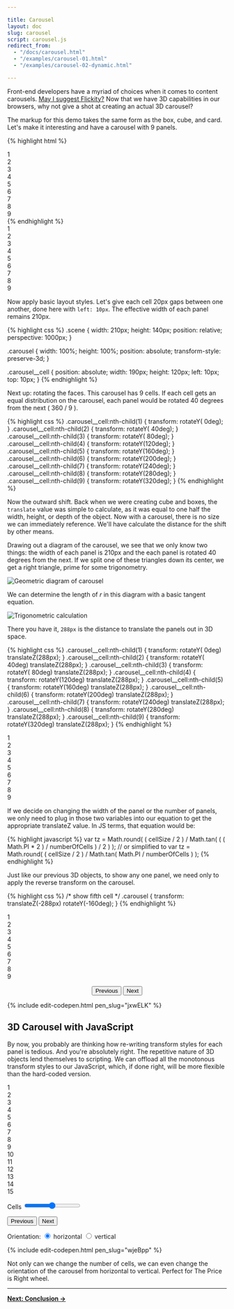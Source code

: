 ```yaml
---

title: Carousel
layout: doc
slug: carousel
script: carousel.js
redirect_from:
  - "/docs/carousel.html"
  - "/examples/carousel-01.html"
  - "/examples/carousel-02-dynamic.html"

---
```


Front-end developers have a myriad of choices when it comes to content carousels. [May I suggest Flickity?](https://flickity.metafizzy.co) Now that we have 3D capabilities in our browsers, why not give a shot at creating an actual 3D carousel?

The markup for this demo takes the same form as the box, cube, and card. Let's make it interesting and have a carousel with 9 panels.

{% highlight html %}
<div class="scene">
  <div class="carousel">
    <div class="carousel__cell">1</div>
    <div class="carousel__cell">2</div>
    <div class="carousel__cell">3</div>
    <div class="carousel__cell">4</div>
    <div class="carousel__cell">5</div>
    <div class="carousel__cell">6</div>
    <div class="carousel__cell">7</div>
    <div class="carousel__cell">8</div>
    <div class="carousel__cell">9</div>
  </div>
</div>
{% endhighlight %}

<div class="scene">
  <div class="carousel carousel--step0">
    <div class="carousel__cell">1</div>
    <div class="carousel__cell">2</div>
    <div class="carousel__cell">3</div>
    <div class="carousel__cell">4</div>
    <div class="carousel__cell">5</div>
    <div class="carousel__cell">6</div>
    <div class="carousel__cell">7</div>
    <div class="carousel__cell">8</div>
    <div class="carousel__cell">9</div>
  </div>
</div>

Now apply basic layout styles. Let's give each cell 20px gaps between one another, done here with `left: 10px`. The effective width of each panel remains 210px.

{% highlight css %}
.scene {
  width: 210px;
  height: 140px;
  position: relative;
  perspective: 1000px;
}

.carousel {
  width: 100%;
  height: 100%;
  position: absolute;
  transform-style: preserve-3d;
}

.carousel__cell {
  position: absolute;
  width: 190px;
  height: 120px;
  left: 10px;
  top: 10px;
}
{% endhighlight %}

Next up: rotating the faces. This carousel has 9 cells. If each cell gets an equal distribution on the carousel, each panel would be rotated 40 degrees from the next ( 360 / 9 ).

{% highlight css %}
.carousel__cell:nth-child(1) { transform: rotateY(  0deg); }
.carousel__cell:nth-child(2) { transform: rotateY( 40deg); }
.carousel__cell:nth-child(3) { transform: rotateY( 80deg); }
.carousel__cell:nth-child(4) { transform: rotateY(120deg); }
.carousel__cell:nth-child(5) { transform: rotateY(160deg); }
.carousel__cell:nth-child(6) { transform: rotateY(200deg); }
.carousel__cell:nth-child(7) { transform: rotateY(240deg); }
.carousel__cell:nth-child(8) { transform: rotateY(280deg); }
.carousel__cell:nth-child(9) { transform: rotateY(320deg); }
{% endhighlight %}

Now the outward shift. Back when we were creating cube and boxes, the `translate` value was simple to calculate, as it was equal to one half the width, height, or depth of the object. Now with a carousel, there is no size we can immediately reference. We'll have calculate the distance for the shift by other means.

Drawing out a diagram of the carousel, we see that we only know two things: the width of each panel is 210px and the each panel is rotated 40 degrees from the next. If we split one of these triangles down its center, we get a right triangle, prime for some trigonometry.

![Geometric diagram of carousel](../img/diagram.png)

We can determine the length of _r_ in this diagram with a basic tangent equation.

![Trigonometric calculation](../img/calc.png)

There you have it, `288px` is the distance to translate the panels out in 3D space.

{% highlight css %}
.carousel__cell:nth-child(1) { transform: rotateY(  0deg) translateZ(288px); }
.carousel__cell:nth-child(2) { transform: rotateY( 40deg) translateZ(288px); }
.carousel__cell:nth-child(3) { transform: rotateY( 80deg) translateZ(288px); }
.carousel__cell:nth-child(4) { transform: rotateY(120deg) translateZ(288px); }
.carousel__cell:nth-child(5) { transform: rotateY(160deg) translateZ(288px); }
.carousel__cell:nth-child(6) { transform: rotateY(200deg) translateZ(288px); }
.carousel__cell:nth-child(7) { transform: rotateY(240deg) translateZ(288px); }
.carousel__cell:nth-child(8) { transform: rotateY(280deg) translateZ(288px); }
.carousel__cell:nth-child(9) { transform: rotateY(320deg) translateZ(288px); }
{% endhighlight %}

<div class="scene scene--carousel">
  <div class="carousel">
    <div class="carousel__cell">1</div>
    <div class="carousel__cell">2</div>
    <div class="carousel__cell">3</div>
    <div class="carousel__cell">4</div>
    <div class="carousel__cell">5</div>
    <div class="carousel__cell">6</div>
    <div class="carousel__cell">7</div>
    <div class="carousel__cell">8</div>
    <div class="carousel__cell">9</div>
  </div>
</div>

If we decide on changing the width of the panel or the number of panels, we only need to plug in those two variables into our equation to get the appropriate translateZ value. In JS terms, that equation would be:

{% highlight javascript %}
var tz = Math.round( ( cellSize / 2 ) /
  Math.tan( ( ( Math.PI * 2 ) / numberOfCells ) / 2 ) );
// or simplified to
var tz = Math.round( ( cellSize / 2 ) /  Math.tan( Math.PI / numberOfCells ) );
{% endhighlight %}

Just like our previous 3D objects, to show any one panel, we need only to apply the reverse transform on the carousel.

{% highlight css %}
/* show fifth cell */
.carousel {
  transform: translateZ(-288px) rotateY(-160deg);
}
{% endhighlight %}

<div class="demo demo--rotate-carousel">
  <div class="scene scene--carousel">
    <div class="carousel">
      <div class="carousel__cell">1</div>
      <div class="carousel__cell">2</div>
      <div class="carousel__cell">3</div>
      <div class="carousel__cell">4</div>
      <div class="carousel__cell">5</div>
      <div class="carousel__cell">6</div>
      <div class="carousel__cell">7</div>
      <div class="carousel__cell">8</div>
      <div class="carousel__cell">9</div>
    </div>
  </div>
  <p style="text-align: center;">
    <button class="previous-button">Previous</button>
    <button class="next-button">Next</button>
  </p>
</div>

{% include edit-codepen.html pen_slug="jxwELK" %}

## 3D Carousel with JavaScript

By now, you probably are thinking how re-writing transform styles for each panel is tedious. And you're absolutely right. The repetitive nature of 3D objects lend themselves to scripting. We can offload all the monotonous transform styles to our JavaScript, which, if done right, will be more flexible than the hard-coded version.

<div class="demo demo--dynamic-carousel">
  <div class="scene scene--carousel">
    <div class="carousel carousel--dynamic">
      <div class="carousel__cell">1</div>
      <div class="carousel__cell">2</div>
      <div class="carousel__cell">3</div>
      <div class="carousel__cell">4</div>
      <div class="carousel__cell">5</div>
      <div class="carousel__cell">6</div>
      <div class="carousel__cell">7</div>
      <div class="carousel__cell">8</div>
      <div class="carousel__cell">9</div>
      <div class="carousel__cell">10</div>
      <div class="carousel__cell">11</div>
      <div class="carousel__cell">12</div>
      <div class="carousel__cell">13</div>
      <div class="carousel__cell">14</div>
      <div class="carousel__cell">15</div>
    </div>
  </div>
  <div class="dynamic-carousel-options">
    <p>
      <label>
        Cells
        <input class="cells-range" type="range" min="3" max="15" value="9" />
      </label>
    </p>
    <p>
      <button class="previous-button">Previous</button>
      <button class="next-button">Next</button>
    </p>
    <p>
      Orientation:
      <label>
        <input type="radio" name="orientation" value="horizontal" checked />
        horizontal
      </label>
      <label>
        <input type="radio" name="orientation" value="vertical" />
        vertical
      </label>
    </p>
  </div>
</div>

{% include edit-codepen.html pen_slug="wjeBpp" %}

Not only can we change the number of cells, we can even change the orientation of the carousel from horizontal to vertical. Perfect for The Price is Right wheel.

* * *

[**Next: Conclusion &rarr;**](conclusion)
